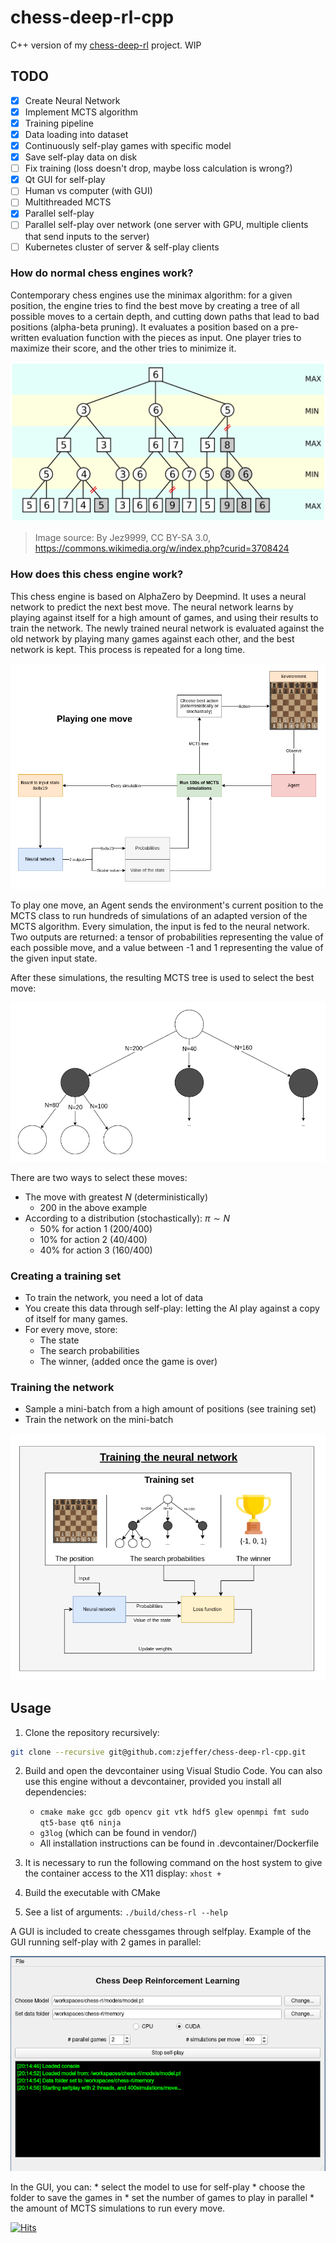 # chess-deep-rl-cpp
C++ version of my [chess-deep-rl](https://github.com/zjeffer/chess-deep-rl) project. WIP


## TODO

- [X] Create Neural Network
- [X] Implement MCTS algorithm
- [X] Training pipeline
- [X] Data loading into dataset
- [X] Continuously self-play games with specific model
- [X] Save self-play data on disk
- [ ] Fix training (loss doesn't drop, maybe loss calculation is wrong?)
- [X] Qt GUI for self-play
- [ ] Human vs computer (with GUI)
- [ ] Multithreaded MCTS
- [X] Parallel self-play
- [ ] Parallel self-play over network (one server with GPU, multiple clients that send inputs to the server)
- [ ] Kubernetes cluster of server & self-play clients

### How do normal chess engines work?

Contemporary chess engines use the minimax algorithm: for a given position, the engine tries to find the best move by creating a tree of all possible moves to a certain depth, and cutting down paths that lead to bad positions (alpha-beta pruning). It evaluates a position based on a pre-written evaluation function with the pieces as input. One player tries to maximize their score, and the other tries to minimize it.

![Alpha-Beta pruning in Minimax](img/AB_pruning.png)

> Image source: By Jez9999, CC BY-SA 3.0, https://commons.wikimedia.org/w/index.php?curid=3708424

### How does this chess engine work?

This chess engine is based on AlphaZero by Deepmind. It uses a neural network to predict the next best move. The neural network learns by playing against itself for a high amount of games, and using their results to train the network. The newly trained neural network is evaluated against the old network by playing many games against each other, and the best network is kept. This process is repeated for a long time.

![Playing one move](img/ChessRL-schematic.png "Playing one move")

To play one move, an Agent sends the environment's current position to the MCTS class to run hundreds of simulations of an adapted version of the MCTS algorithm. Every simulation, the input is fed to the neural network. Two outputs are returned: a tensor of probabilities representing the value of each possible move, and a value between -1 and 1 representing the value of the given input state.

After these simulations, the resulting MCTS tree is used to select the best move:

![Choose move from tree](img/MCTS-choose-move.png "Choose move from tree")

There are two ways to select these moves:

* The move with greatest $N$ (deterministically)
	* 200 in the above example
* According to a distribution (stochastically): $\pi \sim N$
	* 50% for action 1 (200/400)
	* 10% for action 2 (40/400)
	* 40% for action 3 (160/400)

### Creating a training set

* To train the network, you need a lot of data
* You create this data through self-play: letting the AI play against a copy of itself for many games.
* For every move, store:
	* The state
	* The search probabilities
	* The winner, (added once the game is over)

### Training the network

* Sample a mini-batch from a high amount of positions (see training set)
* Train the network on the mini-batch

![Creating a training set](img/training.png "Creating a training set")

## Usage

1) Clone the repository recursively: 

```bash	
git clone --recursive git@github.com:zjeffer/chess-deep-rl-cpp.git
```

2) Build and open the devcontainer using Visual Studio Code. You can also use this engine without a devcontainer, provided you install all dependencies:
	* `cmake make gcc gdb opencv git vtk hdf5 glew openmpi fmt sudo qt5-base qt6 ninja`
	* `g3log` (which can be found in vendor/)
	* All installation instructions can be found in .devcontainer/Dockerfile

3) It is necessary to run the following command on the host system to give the container access to the X11 display: `xhost +`
4) Build the executable with CMake
5) See a list of arguments: `./build/chess-rl --help`



A GUI is included to create chessgames through selfplay. Example of the GUI running self-play with 2 games in parallel:

![Self-play GUI](img/selfplay-gui.png "Self-play GUI")

In the GUI, you can:
	* select the model to use for self-play
	* choose the folder to save the games in
	* set the number of games to play in parallel
	* the amount of MCTS simulations to run every move.

[![Hits](https://hits.seeyoufarm.com/api/count/incr/badge.svg?url=https%3A%2F%2Fgithub.com%2Fzjeffer%2Fchess-deep-rl-cpp&count_bg=%235E81AC&title_bg=%23555555&icon=&icon_color=%235E81AC&title=hits&edge_flat=false)](https://hits.seeyoufarm.com)
